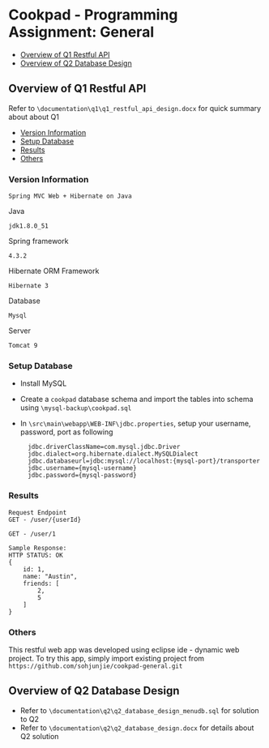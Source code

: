 # Cookpad - Programming Assignment: General

- [Overview of Q1 Restful API](#overview-of-q1-restful-api)
- [Overview of Q2 Database Design](#overview-of-q2-database-design)

## Overview of Q1 Restful API

Refer to `\documentation\q1\q1_restful_api_design.docx` for quick summary about about Q1

- [Version Information](#version-information)
- [Setup Database](#setup-database)
- [Results](#results)
- [Others](#others)

### Version Information 
`Spring MVC Web + Hibernate on Java`

Java

	jdk1.8.0_51
	
Spring framework

	4.3.2

Hibernate ORM Framework
	
	Hibernate 3

Database

	Mysql

Server
	
	Tomcat 9


### Setup Database
- Install MySQL
- Create a `cookpad` database schema and import the tables into schema using `\mysql-backup\cookpad.sql`
- In `\src\main\webapp\WEB-INF\jdbc.properties`, setup your username, password, port as following

		jdbc.driverClassName=com.mysql.jdbc.Driver
		jdbc.dialect=org.hibernate.dialect.MySQLDialect
		jdbc.databaseurl=jdbc:mysql://localhost:{mysql-port}/transporter
		jdbc.username={mysql-username}
		jdbc.password={mysql-password}

### Results

```
Request Endpoint
GET - /user/{userId}
```
```
GET - /user/1

Sample Response:
HTTP STATUS: OK
{
	id: 1,
	name: "Austin",
	friends: [
		2,
		5
	]
}
```

### Others

This restful web app was developed using eclipse ide - dynamic web project.
To try this app, simply import existing project from `https://github.com/sohjunjie/cookpad-general.git`


## Overview of Q2 Database Design
- Refer to `\documentation\q2\q2_database_design_menudb.sql` for solution to Q2
- Refer to `\documentation\q2\q2_database_design.docx` for details about Q2 solution

